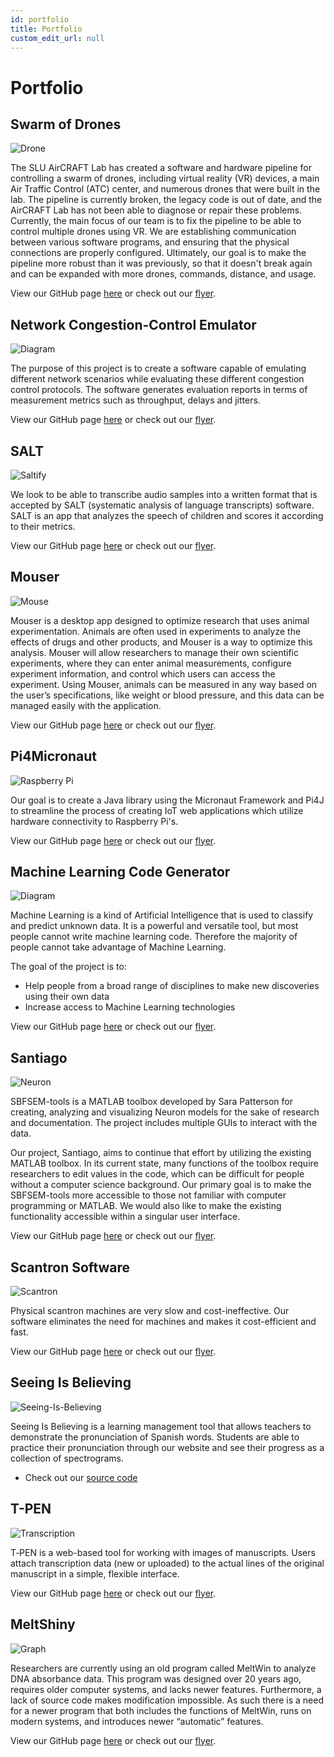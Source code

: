 ```yaml
---
id: portfolio
title: Portfolio
custom_edit_url: null
---
```


# Portfolio

## Swarm of Drones

![Drone](@site/static/img/drones.png)

The SLU AirCRAFT Lab has created a
software and hardware pipeline for
controlling a swarm of drones, including
virtual reality (VR) devices, a main Air
Traffic Control (ATC) center, and
numerous drones that were built in the
lab. The pipeline is currently broken, the
legacy code is out of date, and the
AirCRAFT Lab has not been able to
diagnose or repair these problems.
Currently, the main focus of our team is
to fix the pipeline to be able to control
multiple drones using VR. We are
establishing communication between
various software programs, and ensuring
that the physical connections are
properly configured. Ultimately, our goal
is to make the pipeline more robust than
it was previously, so that it doesn't break
again and can be expanded with more
drones, commands, distance, and usage.

View our GitHub page [here](https://github.com/oss-slu/Drones) or check out our [flyer](@site/static/pdf/drones.pdf).

## Network Congestion-Control Emulator

![Diagram](@site/static/img/network.png)

The purpose of this project is to create a software capable of emulating different network scenarios
while evaluating these different congestion control protocols. The software generates evaluation reports in
terms of measurement metrics such as throughput, delays and jitters.

View our GitHub page [here](https://github.com/oss-slu/Congestion-control-emulator) or check out our [flyer](@site/static/pdf/network-control.pdf).

## SALT

![Saltify](@site/static/img/saltify.png)

We look to be able to transcribe audio samples into a written format that is accepted by SALT (systematic analysis of language transcripts) software. SALT is an app that analyzes the speech of children and scores it according to their metrics.

View our GitHub page [here](https://github.com/oss-slu/SpeechTranscription) or check out our [flyer](@site/static/pdf/saltify.pdf).

## Mouser

![Mouse](@site/static/img/mouser.png)

Mouser is a desktop app designed to optimize research
that uses animal experimentation. Animals are often used
in experiments to analyze the effects of drugs and other
products, and Mouser is a way to optimize this analysis.
Mouser will allow researchers to manage their own
scientific experiments, where they can enter animal
measurements, configure experiment information, and
control which users can access the experiment. Using
Mouser, animals can be measured in any way based on the
user’s specifications, like weight or blood pressure, and
this data can be managed easily with the application.

View our GitHub page [here](https://github.com/oss-slu/Mouser) or check out our [flyer](@site/static/pdf/mouser.pdf).

## Pi4Micronaut

![Raspberry Pi](@site/static/img/raspi.png)

Our goal is to create a Java library using the
Micronaut Framework and Pi4J to streamline
the process of creating IoT web applications
which utilize hardware connectivity to
Raspberry Pi's.

View our GitHub page [here](https://github.com/oss-slu/Pi4Micronaut) or check out our [flyer](@site/static/pdf/Pi4MicronautFlyer.pdf).

## Machine Learning Code Generator

![Diagram](@site/static/img/mlcode.png)

Machine Learning is a kind of Artificial Intelligence that is used to classify and predict unknown data. It is a powerful and versatile tool, but most people cannot write machine learning code. Therefore the majority of people cannot take advantage of Machine Learning.

The goal of the project is to:

- Help people from a broad range of disciplines to make new discoveries using their own data
- Increase access to Machine Learning technologies

View our GitHub page [here](https://github.com/kate-holdener/ml_code_generator) or check out our [flyer](@site/static/pdf/machine-learning.pdf).

## Santiago

![Neuron](@site/static/img/neuron.png)

SBFSEM-tools is a MATLAB toolbox developed
by Sara Patterson for creating, analyzing and
visualizing Neuron models for the sake of
research and documentation. The project
includes multiple GUIs to interact with the data.

Our project, Santiago, aims to continue that
effort by utilizing the existing MATLAB toolbox.
In its current state, many functions of the
toolbox require researchers to edit values in the
code, which can be difficult for people without a
computer science background. Our primary goal
is to make the SBFSEM-tools more accessible to
those not familiar with computer programming
or MATLAB. We would also like to make the
existing functionality accessible within a singular
user interface.

View our GitHub page [here](https://github.com/oss-slu/Santiago) or check out our [flyer](@site/static/pdf/santiago.pdf).

## Scantron Software

![Scantron](@site/static/img/scantron.png)

Physical scantron machines are very slow and cost-ineffective. Our software eliminates the need for machines and makes it cost-efficient and fast.

View our GitHub page [here](https://github.com/rkarmuri/Scantron_Software) or check out our [flyer](@site/static/pdf/scantron.pdf).

## Seeing Is Believing

![Seeing-Is-Believing](@site/static/sib.png)

Seeing Is Believing is a learning management tool that allows teachers to demonstrate the pronunciation of Spanish words. Students are able to practice their pronunciation through our website and see their progress as a collection of spectrograms.

* Check out our [source code](https://github.com/oss-slu/Seeing-is-Believing)

## T-PEN

![Transcription](@site/static/img/tpen.png)

T‑PEN is a web-based tool for working
with images of manuscripts. Users attach
transcription data (new or uploaded) to
the actual lines of the original
manuscript in a simple, flexible interface.

View our GitHub page [here](https://github.com/CenterForDigitalHumanities/TPEN28/tree/oss-dev) or check out our [flyer](@site/static/pdf/tpen.pdf).

## MeltShiny

![Graph](@site/static/img/graph.png)

Researchers are currently using an old program
called MeltWin to analyze DNA absorbance data.
This program was designed over 20 years ago,
requires older computer systems, and lacks newer
features. Furthermore, a lack of source code
makes modification impossible. As such there is a
need for a newer program that both includes the
functions of MeltWin, runs on modern systems,
and introduces newer “automatic” features.

View our GitHub page [here](https://github.com/oss-slu/MeltWin2.0) or check out our [flyer](@site/static/pdf/meltshiny.pdf).
